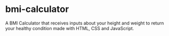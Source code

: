 # bmi-calculator
A BMI Calculator that receives inputs about your height and weight to return your healthy condition made with HTML, CSS and JavaScript.
